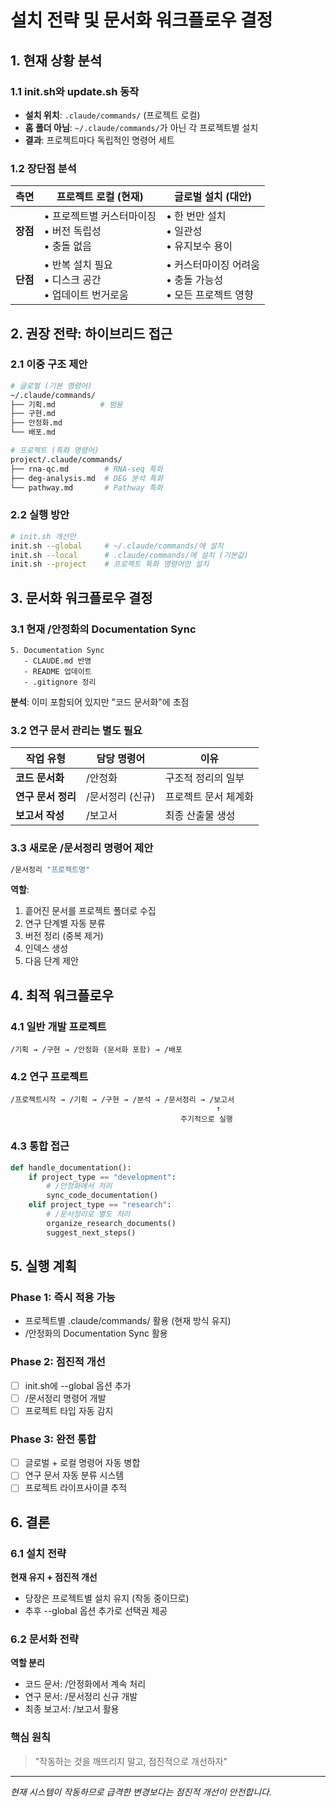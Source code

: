 # 설치 전략 및 문서화 워크플로우 결정

## 1. 현재 상황 분석

### 1.1 init.sh와 update.sh 동작
- **설치 위치**: `.claude/commands/` (프로젝트 로컬)
- **홈 폴더 아님**: `~/.claude/commands/`가 아닌 각 프로젝트별 설치
- **결과**: 프로젝트마다 독립적인 명령어 세트

### 1.2 장단점 분석
| 측면 | 프로젝트 로컬 (현재) | 글로벌 설치 (대안) |
|------|---------------------|-------------------|
| **장점** | • 프로젝트별 커스터마이징<br>• 버전 독립성<br>• 충돌 없음 | • 한 번만 설치<br>• 일관성<br>• 유지보수 용이 |
| **단점** | • 반복 설치 필요<br>• 디스크 공간<br>• 업데이트 번거로움 | • 커스터마이징 어려움<br>• 충돌 가능성<br>• 모든 프로젝트 영향 |

## 2. 권장 전략: 하이브리드 접근

### 2.1 이중 구조 제안
```bash
# 글로벌 (기본 명령어)
~/.claude/commands/
├── 기획.md          # 범용
├── 구현.md
├── 안정화.md
└── 배포.md

# 프로젝트 (특화 명령어)
project/.claude/commands/
├── rna-qc.md        # RNA-seq 특화
├── deg-analysis.md  # DEG 분석 특화
└── pathway.md       # Pathway 특화
```

### 2.2 실행 방안
```bash
# init.sh 개선안
init.sh --global     # ~/.claude/commands/에 설치
init.sh --local      # .claude/commands/에 설치 (기본값)
init.sh --project    # 프로젝트 특화 명령어만 설치
```

## 3. 문서화 워크플로우 결정

### 3.1 현재 /안정화의 Documentation Sync
```
5. Documentation Sync
   - CLAUDE.md 반영
   - README 업데이트
   - .gitignore 정리
```
**분석**: 이미 포함되어 있지만 "코드 문서화"에 초점

### 3.2 연구 문서 관리는 별도 필요
| 작업 유형 | 담당 명령어 | 이유 |
|-----------|------------|------|
| **코드 문서화** | /안정화 | 구조적 정리의 일부 |
| **연구 문서 정리** | /문서정리 (신규) | 프로젝트 문서 체계화 |
| **보고서 작성** | /보고서 | 최종 산출물 생성 |

### 3.3 새로운 /문서정리 명령어 제안
```bash
/문서정리 "프로젝트명"
```
**역할**:
1. 흩어진 문서를 프로젝트 폴더로 수집
2. 연구 단계별 자동 분류
3. 버전 정리 (중복 제거)
4. 인덱스 생성
5. 다음 단계 제안

## 4. 최적 워크플로우

### 4.1 일반 개발 프로젝트
```
/기획 → /구현 → /안정화 (문서화 포함) → /배포
```

### 4.2 연구 프로젝트
```
/프로젝트시작 → /기획 → /구현 → /분석 → /문서정리 → /보고서
                                              ↑
                                      주기적으로 실행
```

### 4.3 통합 접근
```python
def handle_documentation():
    if project_type == "development":
        # /안정화에서 처리
        sync_code_documentation()
    elif project_type == "research":
        # /문서정리로 별도 처리
        organize_research_documents()
        suggest_next_steps()
```

## 5. 실행 계획

### Phase 1: 즉시 적용 가능
- 프로젝트별 .claude/commands/ 활용 (현재 방식 유지)
- /안정화의 Documentation Sync 활용

### Phase 2: 점진적 개선
- [ ] init.sh에 --global 옵션 추가
- [ ] /문서정리 명령어 개발
- [ ] 프로젝트 타입 자동 감지

### Phase 3: 완전 통합
- [ ] 글로벌 + 로컬 명령어 자동 병합
- [ ] 연구 문서 자동 분류 시스템
- [ ] 프로젝트 라이프사이클 추적

## 6. 결론

### 6.1 설치 전략
**현재 유지 + 점진적 개선**
- 당장은 프로젝트별 설치 유지 (작동 중이므로)
- 추후 --global 옵션 추가로 선택권 제공

### 6.2 문서화 전략
**역할 분리**
- 코드 문서: /안정화에서 계속 처리
- 연구 문서: /문서정리 신규 개발
- 최종 보고서: /보고서 활용

### 핵심 원칙
> "작동하는 것을 깨뜨리지 말고, 점진적으로 개선하자"

---
*현재 시스템이 작동하므로 급격한 변경보다는 점진적 개선이 안전합니다.*
